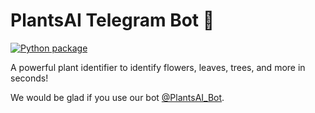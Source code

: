 # PlantsAI Telegram Bot 🌱

[![Python package](https://github.com/PlantsAI/telegram-bot/actions/workflows/python-package.yml/badge.svg)](https://github.com/PlantsAI/telegram-bot/actions/workflows/python-package.yml)

A powerful plant identifier to identify flowers, leaves, trees, and more in seconds!

We would be glad if you use our bot [@PlantsAI_Bot](https://t.me/PlantsAI_Bot).
